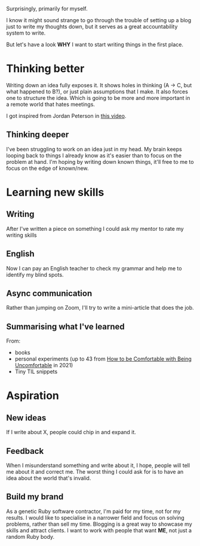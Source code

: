 Surprisingly, primarily for myself.

I know it might sound strange to go through the trouble of setting up a blog just to write my thoughts down, but it serves as a great accountability system to write.

But let's have a look **WHY** I want to start writing things in the first place.

# Thinking better

Writing down an idea fully exposes it. It shows holes in thinking (A -> C, but what happened to B?), or just plain assumptions that I make. It also forces one to structure the idea. Which is going to be more and more important in a remote world that hates meetings.
 
I got inspired from Jordan Peterson in [this video](https://youtu.be/bfDOoADCfkg).

## Thinking deeper
I've been struggling to work on an idea just in my head. My brain keeps looping back to things I already know as it's easier than to focus on the problem at hand. I'm hoping by writing down known things, it'll  free to me to focus on the edge of known/new.


# Learning new skills

## Writing

After I've written a piece on something I could ask my mentor to rate my writing skills

## English

Now I can pay an English teacher to check my grammar and help me to identify my blind spots.

## Async communication
Rather than jumping on Zoom, I'll try to write a mini-article that does the job.

## Summarising what I've learned

From:

* books
* personal experiments (up to 43 from [How to be Comfortable with Being Uncomfortable](https://www.goodreads.com/book/show/51873703-how-to-be-comfortable-with-being-uncomfortable?ac=1&from_search=true&qid=cW0yahdXtz&rank=1) in 2021)
* Tiny TIL snippets

# Aspiration

## New ideas
If I write about X, people could chip in and expand it.

## Feedback
When I misunderstand something and write about it, I hope, people will tell me about it and correct me. The worst thing I could ask for is to have an idea about the world that's invalid.

## Build my brand

As a genetic Ruby software contractor, I'm paid for my time, not for my results. I would like to specialise in a narrower field and focus on solving problems, rather than sell my time. Blogging is a great way to showcase my skills and attract clients. I want to work with people that want **ME**, not just a random Ruby body.
